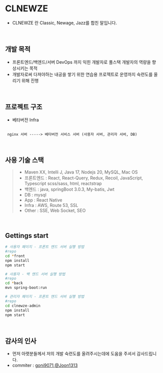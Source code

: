 # CLNEWZE

- CLNEWZE 란 Classic, Newage, Jazz를 합친 말입니다.
<br/>

## 개발 목적

- 프론트엔드/백엔드/서버 DevOps 까지 익힌 개발자로 풀스택 개발자의 역량을 향상시키는 목적
- 개발자로써 다져야하는 내공을 쌓기 위한 연습용 프로젝트로 운영까지 숙련도를 올리기 위해 진행

<br/>

## 프로젝트 구조

- 베타버전 Infra

```

 nginx 서버 -----> 베타버전 서비스 서버 (사용자 서버, 관리자 서버, DB)

```

<br/>

## 사용 기술 스택

> - Maven XX, Intelli J, Java 17, Nodejs 20, MySQL, Mac OS
> - 프론트엔드 : React, React-Query, Redux, Recoil, JavaScript, Typescript scss/sass, html, reactstrap
> - 백엔드 : java, springBoot 3.0.3, My-batis, Jwt
> - DB : mysql
> - App : React Native
> - Infra : AWS, Route 53, SSL
> - Other : SSE, Web Socket, SEO

<br/>

## Gettings start

```bash
# 사용자 페이지 - 프론트 엔드 서버 실행 방법
#repo
cd *front
npm install
npm start

# 사용자 - 백 엔드 서버 실행 방법
#repo
cd *back
mvn spring-boot:run

# 관리자 페이지 - 프론트 엔드 서버 실행 방법
#repo
cd clnewze-admin
npm install
npm start

```

<br/>

## 감사의 인사

- 먼저 아랫분들께서 저의 개발 숙련도를 올려주시는데에 도움을 주셔서 감사드립니다.
- commiter : [goni9071](https://github.com/goni9071),[@Joon1313](https://github.com/Joon1313)
